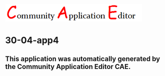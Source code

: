![CAE](https://github.com/PhilCAEOrg/application-30-04-app4/blob/master/img/logo.png)  

30-04-app4
===================


This application was automatically generated by the Community Application Editor CAE.  
---------------
